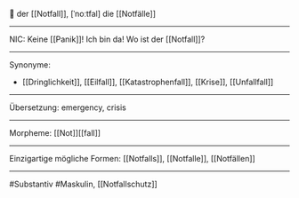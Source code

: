 🔵 der [[Notfall]], [ˈnoːtfal]
die [[Notfälle]]


---
NIC: Keine [[Panik]]! Ich bin da! Wo ist der [[Notfall]]?  


---
Synonyme:
- [[Dringlichkeit]], [[Eilfall]], [[Katastrophenfall]], [[Krise]], [[Unfallfall]]

---
Übersetzung: emergency, crisis

---
Morpheme:
[[Not]][[fall]]

---
Einzigartige mögliche Formen: [[Notfalls]], [[Notfalle]], [[Notfällen]]

---
#Substantiv #Maskulin, [[Notfallschutz]]